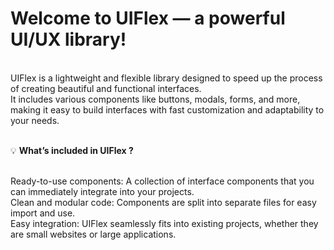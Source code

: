 # Welcome to UIFlex — a powerful UI/UX library!
<br>UIFlex is a lightweight and flexible library designed to speed up the process of creating beautiful and functional interfaces. <br>It includes various components like buttons, modals, forms, and more, making it easy to build interfaces with fast customization and adaptability to your needs.

<br>💡 **What’s included in UIFlex ?**

<br>Ready-to-use components: A collection of interface components that you can immediately integrate into your projects.
<br>Clean and modular code: Components are split into separate files for easy import and use.
<br>Easy integration: UIFlex seamlessly fits into existing projects, whether they are small websites or large applications.
